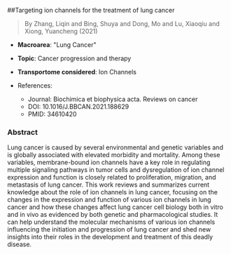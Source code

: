 ##Targeting ion channels for the treatment of lung cancer

> By Zhang, Liqin and Bing, Shuya and Dong, Mo and Lu, Xiaoqiu and Xiong, Yuancheng (2021)

- **Macroarea**: "Lung Cancer"
- **Topic**: Cancer progression and therapy
- **Transportome considered**: Ion Channels

- References:
  - Journal: Biochimica et biophysica acta. Reviews on cancer
  - DOI: 10.1016/J.BBCAN.2021.188629
  - PMID: 34610420

### Abstract

Lung cancer is caused by several environmental and genetic variables and is globally associated with elevated morbidity and mortality. Among these variables, membrane-bound ion channels have a key role in regulating multiple signaling pathways in tumor cells and dysregulation of ion channel expression and function is closely related to proliferation, migration, and metastasis of lung cancer. This work reviews and summarizes current knowledge about the role of ion channels in lung cancer, focusing on the changes in the expression and function of various ion channels in lung cancer and how these changes affect lung cancer cell biology both in vitro and in vivo as evidenced by both genetic and pharmacological studies. It can help understand the molecular mechanisms of various ion channels influencing the initiation and progression of lung cancer and shed new insights into their roles in the development and treatment of this deadly disease.
